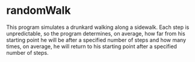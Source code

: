 # randomWalk
This program simulates a drunkard walking along a sidewalk. Each step is
unpredictable, so the program determines, on average, how far from his
starting point he will be after a specified number of steps and how many
times, on average, he will return to his starting point after a specified
number of steps.

